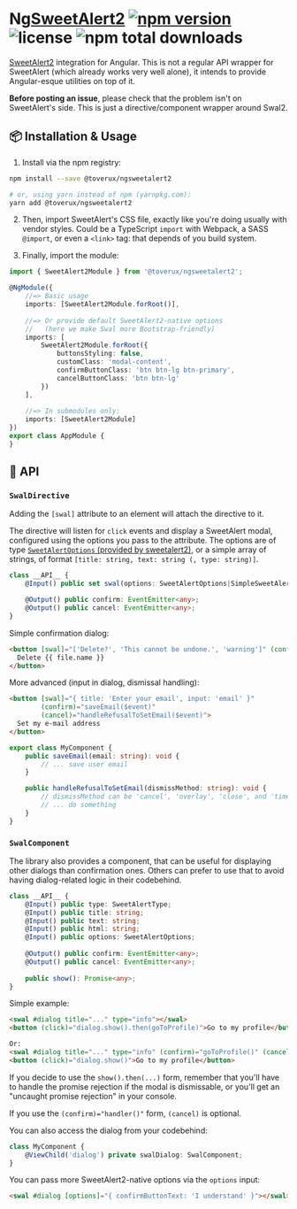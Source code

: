 # Ng[SweetAlert2](https://github.com/limonte/sweetalert2) [![npm version](https://img.shields.io/npm/v/@toverux/ngsweetalert2.svg?style=flat-square)](https://www.npmjs.com/package/@toverux/ngsweetalert2) ![license](https://img.shields.io/github/license/toverux/ngsweetalert2.svg?style=flat-square) ![npm total downloads](https://img.shields.io/npm/dt/@toverux/ngsweetalert2.svg?style=flat-square)

[SweetAlert2](https://github.com/limonte/sweetalert2) integration for Angular. This is not a regular API wrapper for SweetAlert (which already works very well alone), it intends to provide Angular-esque utilities on top of it.

**Before posting an issue**, please check that the problem isn't on SweetAlert's side. This is just a directive/component wrapper around Swal2.

## :package: Installation & Usage

1) Install via the npm registry:

```bash
npm install --save @toverux/ngsweetalert2

# or, using yarn instead of npm (yarnpkg.com):
yarn add @toverux/ngsweetalert2
```

2) Then, import SweetAlert's CSS file, exactly like you're doing usually with vendor styles. Could be a TypeScript `import` with Webpack, a SASS `@import`, or even a `<link>` tag: that depends of you build system.

3) Finally, import the module:

```typescript
import { SweetAlert2Module } from '@toverux/ngsweetalert2';

@NgModule({
    //=> Basic usage
    imports: [SweetAlert2Module.forRoot()],
    
    //=> Or provide default SweetAlert2-native options
    //   (here we make Swal more Bootstrap-friendly)
    imports: [
        SweetAlert2Module.forRoot({
            buttonsStyling: false,
            customClass: 'modal-content',
            confirmButtonClass: 'btn btn-lg btn-primary',
            cancelButtonClass: 'btn btn-lg'
        })
    ],
    
    //=> In submodules only:
    imports: [SweetAlert2Module]
})
export class AppModule {
}
```

## :link: API

### `SwalDirective`

Adding the `[swal]` attribute to an element will attach the directive to it.

The directive will listen for `click` events and display a SweetAlert modal, configured using the options you pass to the attribute. The options are of type [`SweetAlertOptions` (provided by sweetalert2)](https://github.com/limonte/sweetalert2/blob/master/sweetalert2.d.ts#L204), or a simple array of strings, of format `[title: string, text: string (, type: string)]`.

```typescript
class __API__ {
    @Input() public set swal(options: SweetAlertOptions|SimpleSweetAlertOptions);

    @Output() public confirm: EventEmitter<any>;
    @Output() public cancel: EventEmitter<any>;
}
```

Simple confirmation dialog:

```html
<button [swal]="['Delete?', 'This cannot be undone.', 'warning']" (confirm)="deleteFile(file)">
  Delete {{ file.name }}
</button>
```

More advanced (input in dialog, dismissal handling):

```html
<button [swal]="{ title: 'Enter your email', input: 'email' }"
        (confirm)="saveEmail($event)"
        (cancel)="handleRefusalToSetEmail($event)">
  Set my e-mail address
</button>
```

```typescript
export class MyComponent {
    public saveEmail(email: string): void {
        // ... save user email
    }

    public handleRefusalToSetEmail(dismissMethod: string): void {
        // dismissMethod can be 'cancel', 'overlay', 'close', and 'timer'
        // ... do something
    }
}
```

### `SwalComponent`

The library also provides a component, that can be useful for displaying other dialogs than confirmation ones. Others can prefer to use that to avoid having dialog-related logic in their codebehind.

```typescript
class __API__ {
    @Input() public type: SweetAlertType;
    @Input() public title: string;
    @Input() public text: string;
    @Input() public html: string;
    @Input() public options: SweetAlertOptions;
    
    @Output() public confirm: EventEmitter<any>;
    @Output() public cancel: EventEmitter<any>;
    
    public show(): Promise<any>;
}
```

Simple example:

```html
<swal #dialog title="..." type="info"></swal>
<button (click)="dialog.show().then(goToProfile)">Go to my profile</button>

Or:
<swal #dialog title="..." type="info" (confirm)="goToProfile()" (cancel)="doSomethingElse()"></swal>
<button (click)="dialog.show()">Go to my profile</button>
```

If you decide to use the `show().then(...)` form, remember that you'll have to handle the promise rejection if the modal is dismissable, or you'll get an "uncaught promise rejection" in your console.

If you use the `(confirm)="handler()"` form, `(cancel)` is optional.

You can also access the dialog from your codebehind:

```typescript
class MyComponent {
    @ViewChild('dialog') private swalDialog: SwalComponent;
}
```

You can pass more SweetAlert2-native options via the `options` input:

```html
<swal #dialog [options]="{ confirmButtonText: 'I understand' }"></swal>
```
